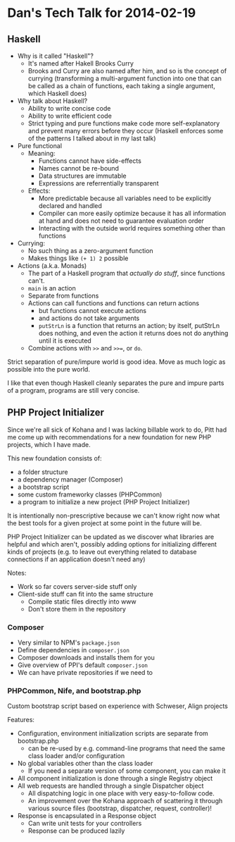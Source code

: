 # Dan's Tech Talk for 2014-02-19

## Haskell

- Why is it called "Haskell"?
  - It's named after Hakell Brooks Curry
  - Brooks and Curry are also named after him,
    and so is the concept of currying (transforming a multi-argument
    function into one that can be called as a chain of functions, each
    taking a single argument, which Haskell does)
- Why talk about Haskell?
  - Ability to write concise code
  - Ability to write efficient code
  - Strict typing and pure functions make code more self-explanatory and
    prevent many errors before they occur
    (Haskell enforces some of the patterns I talked about in my last talk)
- Pure functional
  - Meaning:
    - Functions cannot have side-effects
    - Names cannot be re-bound
    - Data structures are immutable
    - Expressions are referrentially transparent
  - Effects:
    - More predictable because all variables need to be explicitly declared and handled
    - Compiler can more easily optimize because it has all information
      at hand and does not need to guarantee evaluation order
    - Interacting with the outside world requires something other than functions
- Currying:
  - No such thing as a zero-argument function
  - Makes things like ```(+ 1) 2``` possible
- Actions (a.k.a. Monads)
  - The part of a Haskell program that _actually do stuff_, since functions can't.
  - ```main``` is an action
  - Separate from functions
  - Actions can call functions and functions can return actions
    - but functions cannot execute actions
    - and actions do not take arguments
    - ```putStrLn``` is a function that returns an action;
      by itself, putStrLn does nothing, and even the action
      it returns does not do anything until it is executed
  - Combine actions with ```>>``` and ```>>=```, or ```do```.

Strict separation of pure/impure world is good idea.
Move as much logic as possible into the pure world.

I like that even though Haskell cleanly separates the pure and impure
parts of a program, programs are still very concise.


## PHP Project Initializer

Since we're all sick of Kohana and I was lacking billable work to do,
Pitt had me come up with recommendations for a new
foundation for new PHP projects, which I have made.

This new foundation consists of:

- a folder structure
- a dependency manager (Composer)
- a bootstrap script
- some custom frameworky classes (PHPCommon)
- a program to initialize a new project (PHP Project Initializer)

It is intentionally non-prescriptive because we can't know right now
what the best tools for a given project at some point in the future will be.

PHP Project Initializer can be updated as we discover what libraries
are helpful and which aren't, possibly adding options for initializing
different kinds of projects (e.g. to leave out everything related to
database connections if an application doesn't need any)

Notes:

- Work so far covers server-side stuff only
- Client-side stuff can fit into the same structure
  - Compile static files directly into www
  - Don't store them in the repository



### Composer

- Very similar to NPM's ```package.json```
- Define dependencies in ```composer.json```
- Composer downloads and installs them for you
- Give overview of PPI's default ```composer.json```
- We can have private repositories if we need to

### PHPCommon, Nife, and bootstrap.php

Custom bootstrap script based on experience with Schweser, Align projects

Features:

- Configuration, environment initialization scripts are separate from bootstrap.php
  - can be re-used by e.g. command-line programs that need
    the same class loader and/or configuration
- No global variables other than the class loader
  - If you need a separate version of some component, you can make it
- All component initialization is done through a single Registry object
- All web requests are handled through a single Dispatcher object
  - All dispatching logic in one place with very easy-to-follow code.
  - An improvement over the Kohana approach of scattering it through
    various source files (bootstrap, dispatcher, request, controller)!
- Response is encapsulated in a Response object
  - Can write unit tests for your controllers
  - Response can be produced lazily
